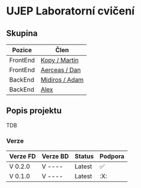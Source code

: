 <h1> UJEP Laboratorní cvičení </h1>

<h2> Skupina </h2>
<p align="center">

| Pozice | Člen |
|---------|--------|
| FrontEnd | <a href="https://github.com/kopytkg">Kopy / Martin</a> | 
| FrontEnd | <a href="https://github.com/DanielRiha8906">Aerceas / Dan</a> |  
| BackEnd  | <a href="https://github.com/Midiros">Midiros / Adam</a> |
| BackEnd | <a href="https://github.com/Bumross"> Alex </a> |

</p>

<h2> Popis projektu </h2>

<p>

TDB
</p>

<h3>
 Verze
</h3>

| Verze FD | Verze BD | Status | Podpora |
| --- | --- | -----| ---- |
|  V 0.2.0 | V ---- | Latest | :white_check_mark: | 
|  V 0.1.0 | V ---- | Latest | :X: | 
